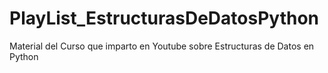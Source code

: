# PlayList_EstructurasDeDatosPython
Material del Curso que imparto en Youtube sobre Estructuras de Datos en Python
